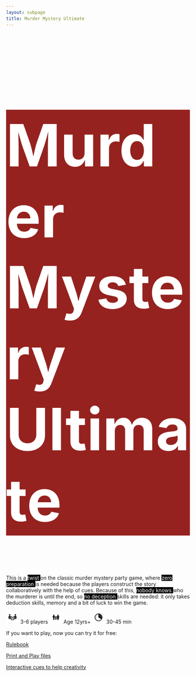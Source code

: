 ```yaml
---
layout: subpage
title: Murder Mystery Ultimate
---
```

<style>
td, th {
   border: none!important;
}
</style>

 <h1 style="font-size:4vmax;background-color:#95221f;color:#ffffff">Murder Mystery Ultimate</h1>

This is a <span style="background-color:#000000;color:#ffffff"> twist </span> on the classic murder mystery party game, where <span style="background-color:#000000;color:#ffffff">  zero preparation </span> is needed because the players construct the story collaboratively with the help of cues. Because of this, <span style="background-color:#000000;color:#ffffff">  nobody knows </span> who the murderer is until the end, so <span style="background-color:#000000;color:#ffffff">  no deception </span> skills are needed: it only takes deduction skills, memory and a bit of luck to win the game.


<img height="35" src="/public/img/image2.png" width="35"/> 3-6 players
<img height="35" src="/public/img/image3.png" width="35"/> Age 12yrs+
<img height="35" src="/public/img/image1.png" width="35"/> 30-45 min 

If you want to play, now you can try it for free:

[Rulebook](https://docs.google.com/document/d/1pI0rQaAWCFLeeZpal_w3okZ1vFCh-jh6nwOfnQqEJMU/pub)

[Print and Play files](https://docs.google.com/presentation/d/1W41-UNxPOxvtFGgiGPyleRrsCkT4fClBtq8qzNLHENc/edit?usp=sharing)

[Interactive cues to help creativity](https://agostontorok.github.io/games/murdermystery/index.html)